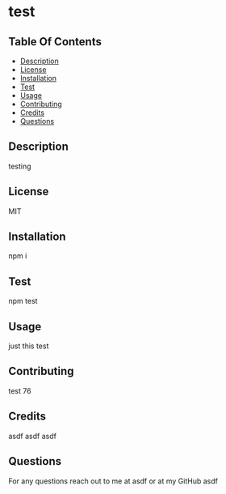 # test

  ## Table Of Contents
  - [Description](#description)
  - [License](#license)
  - [Installation](#installation)
  - [Test](#test)
  - [Usage](#usage)
  - [Contributing](#contributing)
  - [Credits](#credits)
  - [Questions](#questions)
  
  ## Description 
  
  testing

  ## License
  MIT

  ## Installation
  npm i

  ## Test
  npm test

  ## Usage
  just this test

  ## Contributing
  test 76

  ## Credits
  asdf
  asdf
  asdf

  ## Questions
  For any questions reach out to me at asdf or at my GitHub asdf